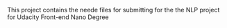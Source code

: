 This project contains the neede files for submitting for the the NLP project for Udacity Front-end Nano Degree